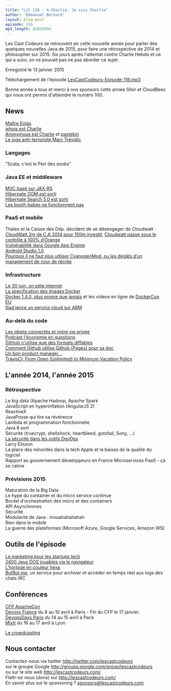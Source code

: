 ```yaml
---
title: "LCC 116 - X-Charlie: Je suis Charlie"
author: 'Emmanuel Bernard'
layout: blog-post
episode: 116
mp3_length: 62855094
---
```

Les Cast Codeurs se retrouvent en cette nouvelle année pour parler des quelques nouvelles Java de 2015,
pour faire une rétrospective de 2014 et philosopher sur 2015.
Six jours après l'attentat contre Charlie Hebdo et ce qui a suivi, on ne pouvait pas ne pas aborder ce sujet.

Enregistré le 13 janvier 2015

Téléchargement de l'épisode [LesCastCodeurs-Episode-116.mp3](http://traffic.libsyn.com/lescastcodeurs/LesCastCodeurs-Episode-116.mp3)  

Bonne année à tous et merci à nos sponsors cette année Sfeir et CloudBees qui nous ont permis d'atteindre le numéro 100.

## News

[Maître Eolas](https://twitter.com/maitre_eolas)  
[whois est Charlie](http://pix-geeks.com/whois-jesuischarlie/)  
[Anonymous est Charlie](https://www.yahoo.com/tech/s/anonymous-retaliates-charlie-hebdo-attacks-213752529.html) et [pastebin](http://pastebin.com/Pdj2Z0wC)  
[Le juge anti-terroriste Marc Trévidic](https://www.youtube.com/watch?v=yO41kHjHJuM)  

### Langages

"Scala, c'est le Perl des snobs"

###  Java EE et middleware

[MVC basé sur JAX-RS](https://java.net/projects/mvc-spec/lists/jsr371-experts/archive/2015-01/message/0)  
[Hibernate OGM est sorti](http://in.relation.to/Bloggers/FirstHibernateOGMReleaseAka41Final)  
[Hibernate Search 5.0 est sorti](http://in.relation.to/Bloggers/AFreshNewMajorReleaseHibernateSearch500Final)  
[Les booth babes ne fonctionnent pas](http://techcrunch.com/2014/01/13/booth-babes-dont-convert/)  

### PaaS et mobile

Thales et la Caisse des Dép. décident de se désengager de Cloudwatt : [CloudWatt 2m de C.A  2014 pour 150m investit](http://www.channelnews.fr/actu-societes/fournisseurs/21360-bilan-accablant-pour-numergy-et-cloudwatt.html), [Cloudwatt passe sous le contrôle à 100% d’Orange](http://www.informatiquenews.fr/cloudwatt-passe-controle-100-dorange-28008)  
[Vulnérabilité dans Google App Engine](http://www.techworld.com/news/security/over-30-vulnerabilities-found-in-google-app-engine-3590430/)  
[Android Studio 1.0](http://developer.android.com/sdk/index.html)  
[Pourquoi il ne faut plus utiliser CyanogenMod, ou les dégâts d’un management de cour de récrée](http://www.nikopik.com/pourquoi-il-ne-faut-plus-utiliser-cyanogenmod-ou-les-degats-dun-management-de-cour-de-recre)  

###  Infrastructure

[Le 30 juin, on pète internet](http://hpiers.obspm.fr/eoppc/bul/bulc/bulletinc.dat)   
[La specification des images Docker](https://github.com/jlhawn/docker/blob/image_spec/image/spec/v1.md)  
[Docker 1.4.0, plus propre que jamais](http://blog.docker.com/2014/12/advancing-docker-security-docker-1-4-0-and-1-3-3-releases/) et les videos en ligne de [DockerCon EU](http://blog.docker.com/)   
[Iliad lance un service cloud sur ARM](http://venturebeat.com/2014/12/29/why-french-telecom-iliad-is-launching-an-arm-based-cloud-service-and-why-it-matters/)  


###  Au-delà du code

[Les objets connectés et notre vie privée](http://korben.info/samsung-nous-devoile-un-futur-technologique-effrayant.html)  
[Podcast l'économie en questions](http://www.franceculture.fr/emission-l-economie-en-questions-0)  
[GitHub n'utilise que des formats diffables](http://ben.balter.com/2014/11/06/rules-of-communicating-at-github/#if-you-cant-diff-it-dont-use-it)  
[Comment Github utilise Github (Pages) pour sa doc](https://github.com/blog/1939-how-github-uses-github-to-document-github)  
[Un bon product manager...](http://www.thoughtworks.com/insights/blog/what-good-product-managers-need-succeed)  
[TravisCI, From Open (Unlimited) to Minimum Vacation Policy](http://www.paperplanes.de/2014/12/10/from-open-to-minimum-vacation-policy.html)  

## L'année 2014, l'année 2015

### Rétrospective

Le big data (Apache Hadoop, Apache Spark  
JavaScript en hyperinflation (AngularJS 2)  
ReactiveX  
JavaPosse qui tire sa révérence  
Lambda et programmation fonctionnelle  
Java 8 sort  
Sécurité (truecrypt, shellshock, heartbleed, gotofail, Sony, ...)  
[La sécurité dans les outils DevOps](http://www.slideshare.net/chrisgates/lascon-2014-devooops)  
Larry Elisson  
La place des minorités dans la tech
Apple et la baisse de la qualité du logiciel  
Rapport au gouvernement développeurs en France
Microservices
PaaS - ça se calme

### Prévisions 2015

Maturation de la Big Data  
Le hype du container et du micro service continue  
Bordel d'orchestration des micro et des containers  
API Asynchrones  
Sécurité  
Modularité de Java : mouahahahahah  
Rien dans le mobile  
La guerre des plateformes (Microsoft Azure, Google Services, Amazon WS)  

## Outils de l'épisode 

[Le marketing pour les startups tech](http://startupsheartcustomers.com/)  
[2400 Jeux DOS jouables via le navigateur](http://laruche.com/2015/01/07/2400-jeux-dos-jouables-gratuitement-via-le-navigateur-670859)  
[L'horloge en couleur hexa](http://whatcolourisit.scn9a.org/)  
[BotBot.me](https://botbot.me), un service pour archiver et accéder en temps réel aux logs des chats IRC

##  Conférences 

[CFP ApacheCon](http://s.apache.org/acna2015cfp)  
[Devoxx France](http://devoxx.fr) du 8 au 10 avril à Paris - Fin du CFP le 17 janvier.  
[DevopsDays Paris](http://www.devopsdays.org/events/2015-paris/) du 14 au 15 avril à Paris  
[MixIt](http://www.mix-it.fr) du 16 au 17 avril à Lyon  

[Le crowdcasting](http://lescastcodeurs.com/crowdcasting/)  

## Nous contacter

Contactez-nous via twitter <http://twitter.com/lescastcodeurs>  
sur le groupe Google <http://groups.google.com/group/lescastcodeurs>  
ou sur le site web <http://lescastcodeurs.com/>  
Flattr-ez nous (dons) sur <http://lescastcodeurs.com/>  
En savoir plus sur le sponsoring ? [sponsors@lescastcodeurs.com](mailto:sponsors@lescastcodeurs.com)
